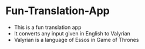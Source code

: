 # Fun-Translation-App

- This is a fun translation app
- It converts any input given in English to Valyrian
- Valyrian is a language of Essos in Game of Thrones
